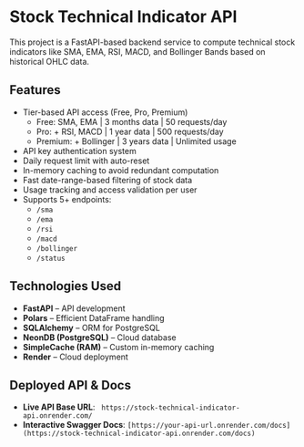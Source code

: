 # Stock Technical Indicator API

This project is a FastAPI-based backend service to compute technical stock indicators like SMA, EMA, RSI, MACD, and Bollinger Bands based on historical OHLC data.

##  Features

- Tier-based API access (Free, Pro, Premium)  
  - Free: SMA, EMA | 3 months data | 50 requests/day  
  - Pro: + RSI, MACD | 1 year data | 500 requests/day  
  - Premium: + Bollinger | 3 years data | Unlimited usage  
- API key authentication system  
- Daily request limit with auto-reset  
- In-memory caching to avoid redundant computation  
- Fast date-range-based filtering of stock data  
- Usage tracking and access validation per user  
- Supports 5+ endpoints:
  - `/sma`
  - `/ema`
  - `/rsi`
  - `/macd`
  - `/bollinger`
  - `/status`

##  Technologies Used

- **FastAPI** – API development  
- **Polars** – Efficient DataFrame handling  
- **SQLAlchemy** – ORM for PostgreSQL  
- **NeonDB (PostgreSQL)** – Cloud database  
- **SimpleCache (RAM)** – Custom in-memory caching  
- **Render** – Cloud deployment

##  Deployed API & Docs

- **Live API Base URL**: ` https://stock-technical-indicator-api.onrender.com/`
- **Interactive Swagger Docs**: `[https://your-api-url.onrender.com/docs](https://stock-technical-indicator-api.onrender.com/docs)`


